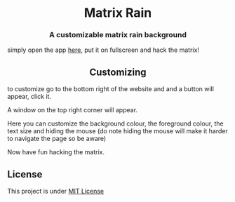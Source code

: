 <h1 align="center">Matrix Rain</h1>
<h3 align="center">A customizable matrix rain background</h3>

simply open the app [here](https://imagineeeinc.github.io/matrix-rain/), put it on fullscreen and hack the matrix!

<h2 align="center">Customizing</h2>
to customize go to the bottom right of the website and and a button will appear, click it.

A window on the top right corner will appear.

Here you can customize the background colour, the foreground colour, the text size and hiding the mouse (do note hiding the mouse will make it harder to navigate the page so be aware)

Now have fun hacking the matrix.

## License
This project is under [MIT License](https://github.com/imagineeeinc/matrix-rain/blob/main/LICENSE)
